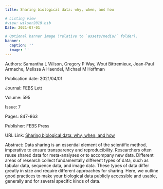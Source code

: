 ```yaml
---
title: Sharing biological data: why, when, and how

# Listing view
#view: wilson2018.bib
Date: 2021-07-01

# Optional banner image (relative to `assets/media/` folder).
banner:
  caption: ''
  image: ''
---
```

Authors: Samantha L Wilson, Gregory P Way, Wout Bittremieux, Jean-Paul Armache, Melissa A Haendel, Michael M Hoffman

Publication date: 2021/04/01

Journal: FEBS Lett

Volume: 595

Issue: 7

Pages: 847-863

Publisher: FEBS Press

URL Link: [Sharing biological data: why, when, and how](https://febs.onlinelibrary.wiley.com/doi/full/10.1002/1873-3468.14067)

Abstract: Data sharing is an essential element of the scientific method, imperative to ensure transparency and reproducibility. Researchers often reuse shared data for meta-analyses or to accompany new data. Different areas of research collect fundamentally different types of data, such as tabular data, sequence data, and image data. These types of data differ greatly in size and require different approaches for sharing. Here, we outline good practices to make your biological data publicly accessible and usable, generally and for several specific kinds of data.